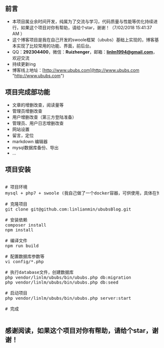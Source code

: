 ## 前言 ##
- 本项目属业余时间开发，纯属为了交流与学习，代码质量与性能等优化持续进行，如果这个项目对你有帮助，请给个star，谢谢！（7/02/2018 15:41:37 AM ）
- 这个博客项目是我在自己开发的swoole框架（ububs）基础上实现的，博客基本实现了比较常用的功能、界面，前后台。
- QQ：**292304400**，微信：**Ruizhenger**，邮箱：**linlm1994@gmail.com**，欢迎交流
- 持续更新ing
- 博客线上地址：[http://www.ububs.com](http://www.ububs.com "http://www.ububs.com")

## 项目完成部功能 ##
- 文章的增删改查，阅读量等
- 管理员增删改查
- 用户增删改查（第三方登陆准备）
- 管理员、用户日志增删改查
- 网站设置
- 留言，定位
- markdown 编辑器
- mysql数据库备份、导出
- ...

## 项目安装 ##
<pre>

# 项目环境
mysql + php7 + swoole (我自己做了一个docker容器，可供使用，具体在博客里面有介绍)

# 克隆项目
git clone git@github.com:linlianmin/ububsBlog.git

# 安装依赖
composer install
npm install

# 编译文件
npm run build

# 配置数据库参数等
vi config/*.php

# 执行database文件，创建数据库
php vendor/linlm/ububs/bin/ububs.php db:migration
php vendor/linlm/ububs/bin/ububs.php db:seed

# 启动项目
php vendor/linlm/ububs/bin/ububs.php server:start

# 完成

</pre>

## 感谢阅读，如果这个项目对你有帮助，请给个star，谢谢！ ##
